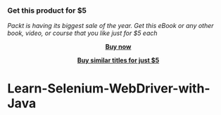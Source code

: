 
### Get this product for $5

<i>Packt is having its biggest sale of the year. Get this eBook or any other book, video, or course that you like just for $5 each</i>


<b><p align='center'>[Buy now](https://packt.link/9781800562592)</p></b>


<b><p align='center'>[Buy similar titles for just $5](https://subscription.packtpub.com/search)</p></b>


# Learn-Selenium-WebDriver-with-Java